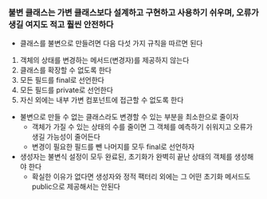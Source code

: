### 불변 클래스는 가변 클래스보다 설계하고 구현하고 사용하기 쉬우며, 오류가 생길 여지도 적고 훨씬 안전하다
* 클래스를 불변으로 만들려면 다음 다섯 가지 규칙을 따르면 된다
1. 객체의 상태를 변경하는 메서드(변경자)를 제공하지 않는다
2. 클래스를 확장할 수 없도록 한다
3. 모든 필드를 final로 선언한다
4. 모든 필드를 private로 선언한다
5. 자신 외에는 내부 가변 컴포넌트에 접근할 수 없도록 한다

* 불변으로 만들 수 없는 클래스라도 변경할 수 있는 부분을 최소한으로 줄이자
  * 객체가 가질 수 있는 상태의 수를 줄이면 그 객체를 예측하기 쉬워지고 오류가 생길 가능성이 줄어든다
  * 변경이 필요한 필드를 뺀 나머지를 모두 final로 선언하자
* 생성자는 불변식 설정이 모두 완료된, 초기화가 완벽히 끝난 상태의 객체를 생성해야 한다
  * 확실한 이유가 없다면 생성자와 정적 팩터리 외에는 그 어떤 초기화 메서드도 public으로 제공해서는 안된다